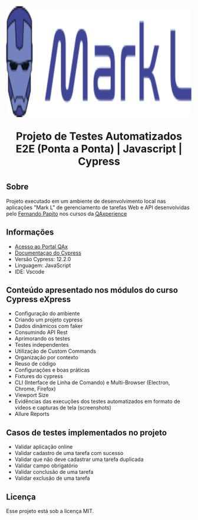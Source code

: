 <h1 align= "center">

<img src="https://raw.githubusercontent.com/DiorgeCordeiro/cypress-express-mark-L/2aa92a33182af87c300dd0e24731c83c5a8044a8/apps/markL/web/assets/logo.317f9e24.svg" height="300" width="1299" alt="Mark Logo">


Projeto de Testes Automatizados E2E (Ponta a Ponta) | Javascript | Cypress 
<h1> 

## Sobre

Projeto executado em um ambiente de desenvolvimento local nas aplicações "Mark L" de gerenciamento de tarefas Web e API desenvolvidas pelo <a href="https://www.linkedin.com/in/papitoio/" rel="nofollow">Fernando Papito</a> nos cursos da <a href="https://www.qaxperience.com/" rel="nofollow">QAxperience</a>

## Informações

<ul dir="auto">

<li><a href="https://play.qaxperience.com/" rel="nofollow">Acesso ao Portal QAx</a></li>
<li><a href="https://on.cypress.io" rel="nofollow">Documentaçao do Cypress</a></li>
<li>Versão Cypress: 12.2.0</li>
<li>Linguagem: JavaScript</li>
<li>IDE: Vscode</li>

</ul>

## Conteúdo apresentado nos módulos do curso Cypress eXpress 

<ul dir="auto">

<li>Configuração do ambiente</li>
<li>Criando um projeto cypress</li>
<li>Dados dinâmicos com faker</li>
<li>Consumindo API Rest</li>
<li>Aprimorando os testes</li>
<li>Testes independentes</li>
<li>Utilização de Custom Commands</li>
<li>Organização por contexto</li>
<li>Reuso de código</li>
<li>Configurações e boas práticas</li>
<li>Fixtures do cypress</li>
<li>CLI (Interface de Linha de Comando) e Multi-Browser (Electron, Chrome, Firefox)</li>
<li>Viewport Size</li>
<li>Evidências das execuções dos testes automatizados em formato de videos e capturas de tela (screenshots)</li>
<li>Allure Reports</li>

</ul>

##  Casos de testes implementados no projeto

<ul dir="auto">

<li>Validar aplicação online</li>
<li>Validar cadastro de uma tarefa com sucesso</li>
<li>Validar que não deve cadastrar uma tarefa duplicada</li>
<li>Validar campo obrigatório</li>
<li>Validar conclusão de uma tarefa</li>
<li>Validar exclusão de uma tarefa</li>


</ul>

## Licença

Esse projeto está sob a licença MIT.








